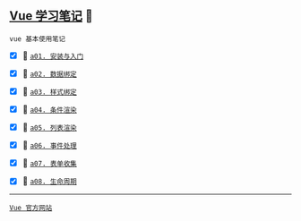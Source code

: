 [Vue 学习笔记](#top) <b id="top"></b> :maple_leaf:
-----
`vue 基本使用笔记`
- [x] :maple_leaf: [`a01. 安装与入门`](https://github.com/kickgod/Front-End/blob/master/vue/document/a01install-vue.md)
- [x] :maple_leaf: [`a02. 数据绑定`](https://github.com/kickgod/Front-End/blob/master/vue/document/a02attribute-vue.md)
- [x] :maple_leaf: [`a03. 样式绑定`](https://github.com/kickgod/Front-End/blob/master/vue/document/a03style-vue.md)
- [x] :maple_leaf: [`a04. 条件渲染`](https://github.com/kickgod/Front-End/blob/master/vue/document/a04condition-vue.md)
- [x] :maple_leaf: [`a05. 列表渲染`](https://github.com/kickgod/Front-End/blob/master/vue/document/a05list-vue.md)
- [x] :maple_leaf: [`a06. 事件处理`](https://github.com/kickgod/Front-End/blob/master/vue/document/a06event-vue.md)
- [x] :maple_leaf: [`a07. 表单收集`](https://github.com/kickgod/Front-End/blob/master/vue/document/a07from-vue.md)
- [x] :maple_leaf: [`a08. 生命周期`](https://github.com/kickgod/Front-End/blob/master/vue/document/a08life-vue.md)


-----
[`Vue 官方网站`](https://cn.vuejs.org/)
